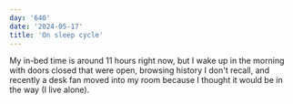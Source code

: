 ```yaml
---
day: '640'
date: '2024-05-17'
title: 'On sleep cycle'
---
```


My in-bed time is around 11 hours right now, but I wake up in the morning with doors closed that were open, browsing history I don't recall, and recently a desk fan moved into my room because I thought it would be in the way (I live alone).

